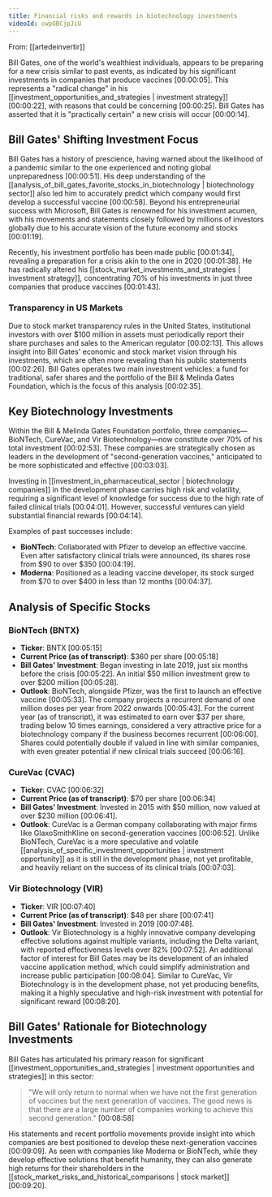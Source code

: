 ```yaml
---
title: Financial risks and rewards in biotechnology investments
videoId: cwpGBCjpJiU
---
```


From: [[artedeinvertir]] <br/> 

Bill Gates, one of the world's wealthiest individuals, appears to be preparing for a new crisis similar to past events, as indicated by his significant investments in companies that produce vaccines <a class="yt-timestamp" data-t="00:00:05">[00:00:05]</a>. This represents a "radical change" in his [[investment_opportunities_and_strategies | investment strategy]] <a class="yt-timestamp" data-t="00:00:22">[00:00:22]</a>, with reasons that could be concerning <a class="yt-timestamp" data-t="00:00:25">[00:00:25]</a>. Bill Gates has asserted that it is "practically certain" a new crisis will occur <a class="yt-timestamp" data-t="00:00:14">[00:00:14]</a>.

## Bill Gates' Shifting Investment Focus

Bill Gates has a history of prescience, having warned about the likelihood of a pandemic similar to the one experienced and noting global unpreparedness <a class="yt-timestamp" data-t="00:00:51">[00:00:51]</a>. His deep understanding of the [[analysis_of_bill_gates_favorite_stocks_in_biotechnology | biotechnology sector]] also led him to accurately predict which company would first develop a successful vaccine <a class="yt-timestamp" data-t="00:00:58">[00:00:58]</a>. Beyond his entrepreneurial success with Microsoft, Bill Gates is renowned for his investment acumen, with his movements and statements closely followed by millions of investors globally due to his accurate vision of the future economy and stocks <a class="yt-timestamp" data-t="00:01:19">[00:01:19]</a>.

Recently, his investment portfolio has been made public <a class="yt-timestamp" data-t="00:01:34">[00:01:34]</a>, revealing a preparation for a crisis akin to the one in 2020 <a class="yt-timestamp" data-t="00:01:38">[00:01:38]</a>. He has radically altered his [[stock_market_investments_and_strategies | investment strategy]], concentrating 70% of his investments in just three companies that produce vaccines <a class="yt-timestamp" data-t="00:01:43">[00:01:43]</a>.

### Transparency in US Markets

Due to stock market transparency rules in the United States, institutional investors with over $100 million in assets must periodically report their share purchases and sales to the American regulator <a class="yt-timestamp" data-t="00:02:13">[00:02:13]</a>. This allows insight into Bill Gates' economic and stock market vision through his investments, which are often more revealing than his public statements <a class="yt-timestamp" data-t="00:02:26">[00:02:26]</a>. Bill Gates operates two main investment vehicles: a fund for traditional, safer shares and the portfolio of the Bill & Melinda Gates Foundation, which is the focus of this analysis <a class="yt-timestamp" data-t="00:02:35">[00:02:35]</a>.

## Key Biotechnology Investments

Within the Bill & Melinda Gates Foundation portfolio, three companies—BioNTech, CureVac, and Vir Biotechnology—now constitute over 70% of his total investment <a class="yt-timestamp" data-t="00:02:53">[00:02:53]</a>. These companies are strategically chosen as leaders in the development of "second-generation vaccines," anticipated to be more sophisticated and effective <a class="yt-timestamp" data-t="00:03:03">[00:03:03]</a>.

Investing in [[investment_in_pharmaceutical_sector | biotechnology companies]] in the development phase carries high risk and volatility, requiring a significant level of knowledge for success due to the high rate of failed clinical trials <a class="yt-timestamp" data-t="00:04:01">[00:04:01]</a>. However, successful ventures can yield substantial financial rewards <a class="yt-timestamp" data-t="00:04:14">[00:04:14]</a>.

Examples of past successes include:
*   **BioNTech**: Collaborated with Pfizer to develop an effective vaccine. Even after satisfactory clinical trials were announced, its shares rose from $90 to over $350 <a class="yt-timestamp" data-t="00:04:19">[00:04:19]</a>.
*   **Moderna**: Positioned as a leading vaccine developer, its stock surged from $70 to over $400 in less than 12 months <a class="yt-timestamp" data-t="00:04:37">[00:04:37]</a>.

## Analysis of Specific Stocks

### BioNTech (BNTX)

*   **Ticker**: BNTX <a class="yt-timestamp" data-t="00:05:15">[00:05:15]</a>
*   **Current Price (as of transcript)**: $360 per share <a class="yt-timestamp" data-t="00:05:18">[00:05:18]</a>
*   **Bill Gates' Investment**: Began investing in late 2019, just six months before the crisis <a class="yt-timestamp" data-t="00:05:22">[00:05:22]</a>. An initial $50 million investment grew to over $200 million <a class="yt-timestamp" data-t="00:05:28">[00:05:28]</a>.
*   **Outlook**: BioNTech, alongside Pfizer, was the first to launch an effective vaccine <a class="yt-timestamp" data-t="00:05:33">[00:05:33]</a>. The company projects a recurrent demand of one million doses per year from 2022 onwards <a class="yt-timestamp" data-t="00:05:43">[00:05:43]</a>. For the current year (as of transcript), it was estimated to earn over $37 per share, trading below 10 times earnings, considered a very attractive price for a biotechnology company if the business becomes recurrent <a class="yt-timestamp" data-t="00:06:00">[00:06:00]</a>. Shares could potentially double if valued in line with similar companies, with even greater potential if new clinical trials succeed <a class="yt-timestamp" data-t="00:06:16">[00:06:16]</a>.

### CureVac (CVAC)

*   **Ticker**: CVAC <a class="yt-timestamp" data-t="00:06:32">[00:06:32]</a>
*   **Current Price (as of transcript)**: $70 per share <a class="yt-timestamp" data-t="00:06:34">[00:06:34]</a>
*   **Bill Gates' Investment**: Invested in 2015 with $50 million, now valued at over $230 million <a class="yt-timestamp" data-t="00:06:41">[00:06:41]</a>.
*   **Outlook**: CureVac is a German company collaborating with major firms like GlaxoSmithKline on second-generation vaccines <a class="yt-timestamp" data-t="00:06:52">[00:06:52]</a>. Unlike BioNTech, CureVac is a more speculative and volatile [[analysis_of_specific_investment_opportunities | investment opportunity]] as it is still in the development phase, not yet profitable, and heavily reliant on the success of its clinical trials <a class="yt-timestamp" data-t="00:07:03">[00:07:03]</a>.

### Vir Biotechnology (VIR)

*   **Ticker**: VIR <a class="yt-timestamp" data-t="00:07:40">[00:07:40]</a>
*   **Current Price (as of transcript)**: $48 per share <a class="yt-timestamp" data-t="00:07:41">[00:07:41]</a>
*   **Bill Gates' Investment**: Invested in 2019 <a class="yt-timestamp" data-t="00:07:48">[00:07:48]</a>.
*   **Outlook**: Vir Biotechnology is a highly innovative company developing effective solutions against multiple variants, including the Delta variant, with reported effectiveness levels over 82% <a class="yt-timestamp" data-t="00:07:52">[00:07:52]</a>. An additional factor of interest for Bill Gates may be its development of an inhaled vaccine application method, which could simplify administration and increase public participation <a class="yt-timestamp" data-t="00:08:04">[00:08:04]</a>. Similar to CureVac, Vir Biotechnology is in the development phase, not yet producing benefits, making it a highly speculative and high-risk investment with potential for significant reward <a class="yt-timestamp" data-t="00:08:20">[00:08:20]</a>.

## Bill Gates' Rationale for Biotechnology Investments

Bill Gates has articulated his primary reason for significant [[investment_opportunities_and_strategies | investment opportunities and strategies]] in this sector:
> "We will only return to normal when we have not the first generation of vaccines but the next generation of vaccines. The good news is that there are a large number of companies working to achieve this second generation." <a class="yt-timestamp" data-t="00:08:58">[00:08:58]</a>

His statements and recent portfolio movements provide insight into which companies are best positioned to develop these next-generation vaccines <a class="yt-timestamp" data-t="00:09:09">[00:09:09]</a>. As seen with companies like Moderna or BioNTech, while they develop effective solutions that benefit humanity, they can also generate high returns for their shareholders in the [[stock_market_risks_and_historical_comparisons | stock market]] <a class="yt-timestamp" data-t="00:09:20">[00:09:20]</a>.
